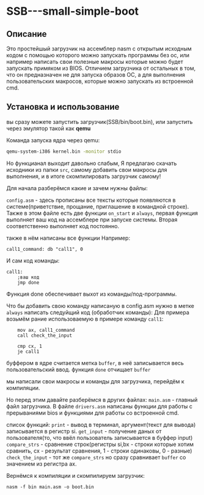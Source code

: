 # SSB---small-simple-boot
## **Описание**
Это простейшый загрузчик на ассемблер nasm с открытым исходным кодом с помощью которого можно запускать программы без ос, или например написать свои полезные макросы которые можно будет запускать примяком из BIOS. Отличием загрузчика от остальных в том, что он предназначен не для запуска образов ОС, а для выполнения пользовательских макросов, которые можно запускать из встроенной cmd.

## **Установка и использование**
вы сразу можете запустить загрузчик(SSB/bin/boot.bin),
или запустить через эмулятор такой как **qemu**

Команда запуска ядра через qemu:
```bash
qemu-system-i386 kernel.bin -monitor stdio
```
Но функцианал выходит давольно слабым,
Я предлагаю скачать исходники из папки `src`, самому добавить свои макросы для выполнения,
и в итоге скомпилировать загрузчик самому!

Для начала разберёмся какие и зачем нужны файлы:

`config.asm` - здесь прописаны все тексты которые появляются в системе(приветствие, прощание, приглашение в командной строке).
Также в этом файле есть две функции `on_start` и `always`, первая функция выполняет ваш код на ассемблере при запуске системы.
Вторая соответственно выполняет код постоянно.

также в нём написаны все функции
Например:
```assembler
call1_command: db "call1", 0
```
И сам код команды:
``` assembler
call1:
	;ваш код
	jmp done
```
Функция done обеспечивает выхот из команды/под-программы.


Что бы добавить свою команду написаную в config.asm нужно в метке `always` написать следуйщий код (обработчик команды):
Для примера возьмём рание использоваемую в примере команду `call1`:
``` assembler
    mov ax, call1_command           
    call check_the_input  

    cmp cx, 1
    je call1  
```

буффером в ядре считается метка `buffer`, в неё записывается весь пользовательский ввод.
функция `done` отчищает `buffer`

мы написали свои макросы и команды для загрузчика, перейдём к компиляции.

Но перед этим давайте разберёмся в других файлах:
`main.asm` - главный файл загрузчика.
В файле `drivers.asm` написаны функции для работы с прерываниями bios и функциями для работы со встроенной cmd.

список функций:
`print` - вывод в терминал, аргумент(текст для вывода) записывается в регистр si.
`get_input` - получение даных от пользователя(то, что ввёл пользователь записывается в буффер input)
`compare_strs` - сравнение строк(регистры si,bx - строки которые хотим сравнить, cx - результат сравнения, 1 - строки одинаковы, 0 - разные)
`check_the_input` - тот же `compare_strs` но сразу сравнивает `buffer` со значением из регистра ax.


Вернёмся к компиляции и скомпилируем загрузчик:
```
nasm -f bin main.asm -o boot.bin
```

